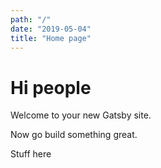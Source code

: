 ```yaml
---
path: "/"
date: "2019-05-04"
title: "Home page"
---
```


# Hi people

Welcome to your new Gatsby site.

Now go build something great.

<div style="maxWidth: 300px; marginBottom: 1.45rem">
  Stuff here
</div>
